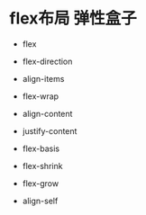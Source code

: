 # flex布局 弹性盒子

- flex
- flex-direction
- align-items
- flex-wrap
- align-content
- justify-content

- flex-basis
- flex-shrink
- flex-grow
- align-self
